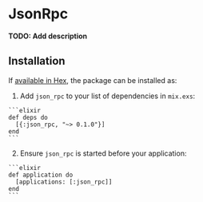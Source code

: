 # JsonRpc

**TODO: Add description**

## Installation

If [available in Hex](https://hex.pm/docs/publish), the package can be installed as:

  1. Add `json_rpc` to your list of dependencies in `mix.exs`:

    ```elixir
    def deps do
      [{:json_rpc, "~> 0.1.0"}]
    end
    ```

  2. Ensure `json_rpc` is started before your application:

    ```elixir
    def application do
      [applications: [:json_rpc]]
    end
    ```

